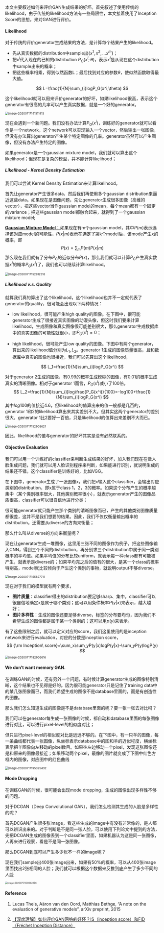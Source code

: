 本文主要叙述如何来评价GAN生成结果的好坏。首先叙述了使用传统的likelihood，由于传统的likelihood方法有一些局限性，本文接着使用了Inception Score的思想，来对GAN进行评价。

#### Likelihood

对于传统的评价generator生成结果的方法，是计算每个结果产生的likelihood。

+ 先从真实数据的distribution中sample出$\{x^1,x^2,...x^m\}$；
+ 把$x^i$代入现在的已知的distribution $P_G(x^i;\theta)$，表示$x^i$是从现在这个distribution中sample出来的概率；
+ 把这些概率相乘，得到似然函数L；最后找到对应的参数$\theta$，使似然函数取得最大值。

$$
L=\frac{1}{N}\sum_{i}logP_G(x^i;\theta)
$$

这个likelihood就可以用来评价generator的好坏，如果likelihood很高，表示这个generator有很高的几率可以产生真实数据，就是一个好的generator。

<img src="../image/image-20200717141511915.png" alt="image-20200717141511915" style="zoom:67%;" />

现在会遇到一个新问题。我们没有办法计算$P_G(x^i)$，训练好的generator就可以看作是一个network，这个network可以实现输入一个vector，然后输出一张图像，但没有办法算出generator产生某个特定图像的几率。generator虽然可以产生图像，但没有办法产生特定的图像。

如果generator是一个gaussian mixture model，我们就可以算出这个likelihood；但现在是复杂的模型，并不能计算likelihood；

##### Likelihood \- Kernel Density Estimation

我们可以尝试 Kernel Density Estimation来计算likelihood。

首先让generator产生很多data，然后我们再使用多个gaussian distribution来逼近这些data。如果现在是图像问题，先让generator生成很多图像（高维的vector），把这些vector当作gaussian model的mean，每个mean都有一个固定的variance；把这些gaussian model都融合起来，就得到了一个gaussian mixture model;

[**Gaussian Mixture Model**：](https://scarleatt.github.io/2020/06/29/generative-models/)如果现在有m个gaussian model，其中$P(m)$表示选择该对应model的可能性，$P(x|m)$表示在选定了第k个model后，该mode产生x的概率，即
$$
P(x)=\sum_mP(m)P(x|m)
$$
那么现在我们就有了分布$P_G$的近似分布$P(x)$，那么我们就可以计算$P_G$产生真实数据$x^i$的概率$P_G(x^i)$了，我们也可以继续计算likelihood。

<img src="../image/image-20200717152812318.png" alt="image-20200717152812318" style="zoom:67%;" />

##### Likelihood v.s. Quality

就算我们真的算出了这个likelihood，这个likelihood也并不一定就代表了generator的quality，很可能会出现以下两种情况：

+ low likelihood，很可能产生high quality的图像。在下图中，很可能generator生成了很接近真实图像的动漫头像，但这时我们要来计算likelihood，生成图像和真实图像很可能差别很大，那么generator生成数据库中的真实图像的可能性就很小，即$P_G(x^i)=0$；

+ high likelihood，很可能产生low quality的图像。下图中有两个generator，算出来的likelihood值分别为$L_1,L_2$。generator 1生成的图像质量很高，且和数据库中真实的图像也很接近，我们可以先算出这个likelihood，

$$
L_1=\frac{1}{N}\sum_{i}logP_G(x^i)
$$

对于generator 2生成的图像，有0.99的概率生成模糊的图像，有0.01的概率生成真实的清晰图像。相对于generator 1而言，$P_G(x^i)$减小了100倍，
$$
L_2=\frac{1}{N}\sum_{i}log\frac{P_G(x^i)}{100}=-log100+\frac{1}{N}\sum_{i}logP_G(x^i)
$$
其中$log100$的值接近4.6，但likelihood的值算出来的值一般都是几百的，generator 1和2的likelihood算出来其实差别不大。但其实这两个generator的差别很大，generator 1比2要好一百倍，只是likelihood的值算出来差别不大而已。

<img src="../image/image-20200717152908621.png" alt="image-20200717152908621" style="zoom:67%;" />

因此，likelihood的值与generator的好坏其实是没有必然联系的。

#### Objective Evaluation

我们可以用一个训练好的classifier来判断生成结果的好坏，加入我们现在在做人脸生成问题，我们就可以用人脸识别程序来判断，如果能进行识别，就说明生成的结果还不错。这个classifier是训练好的，比如VGG。

在下图中，generator生成了一张图像x，我们把x输入这个classifier，会输出对应类别的distribution，即x属于class 1，2，3的概率。如果这个分布产生的概率越集中（某个类别概率很大，其他类别概率很小），就表示generator产生的图像品质很高，classifier可以很自信地进行分类；

很可能generator就只能产生那个类别的清晰图像而已，产生的其他类别图像质量都很差，这并不是我们想要的结果。因此，我们不仅仅衡量输出概率的distribution，还需要从diverse的方向来衡量；

那么什么叫从diverse的方向来衡量呢？

现在让generator生成一堆图像，这里用三张不同的图像作为例子，把这些图像输入CNN，得到三个不同的distribution，再分别求三个distribution中属于同一类别概率的平均值。如果平均值的分布比较uniform，就表示每一种class都有可能被产生，就表示是diverse的；如果平均完之后的值有的很大，是某一个class的概率特别高，model就比较倾向于产生这个类别的事物，就说明output不够diverse。

<img src="../image/image-20200717155627711.png" alt="image-20200717155627711" style="zoom:67%;" />

现在对于我们的模型就有两个要求，

+ **图片质量**：classifier得出的distribution要足够sharp、集中，classifier可以很自信地确定x是属于哪个类别；这可以用条件概率$P(y|x)$来表示，越大越好；
+ **图片多样性**：生成的图像还要足够diverse，标签的分布要均匀，因为我们不希望生成的图像都是属于某一个类别的；这可以用$p(y)$来表示。

有了这些限制之后，就可以定义对应的score，我们这里使用的是inception network来进行evaluation，对应的分数是inception score，
$$
{\rm Inception\ score}=\sum_x\sum_yP(y|x)logP(y|x)-\sum_yP(y)logP(y)
$$
<img src="../image/image-20200717182906616.png" alt="image-20200717182906616" style="zoom:67%;" />

#### We don’t want memory GAN.

在训练GAN的时候，还有另外一个问题，有时候计算generator生成的图像特别清晰，这个结果也不见得是好的。因为很可能generator只是记住了training data中的某几张图像而已，而我们希望生成的图像不是database里面的，而是有创造性的图像。

那么我们怎么知道生成的图像是不是database里面的呢？要一张一张去对比吗？

我们可以在generator每生成一张图像的时候，都自动和database里面的每张图像进行对比，可以进行pixel-level的相似度对比；

但只进行pixel-level的相似度对比是远远不够的。在下图中，有一只羊的图像，每一条曲线都代表一张图像，纵坐标表示database中的图和羊的近似程度，横坐标表示把羊图像向左移动的pixel数目。如果往左边移动一个pixel，发现这张图像还是和原来的图像最接近；如果移动两个pixel，最像的图片就变成了下图中红色方框内的图像，对应图中的红色曲线

<img src="../image/image-20200717195325432.png" alt="image-20200717195325432" style="zoom:67%;" />

#### Mode Dropping

在训练GAN的时候，很可能会出现mode dropping，生成的图像出现多样性不够的问题。

对于DCGAN（Deep Convolutional GAN），我们怎么检测其生成的人脸是多样性的呢？

首先DCGAN产生很多张image，看这些生成的image中有没有非常像的，是人都可以辨识出来的。对于判断是不是同一张人脸，可以使用下列论文中提到的方法，先把DCGAN生成的图像丢到一个classifier里面，如果机器认为这是同一张图像，人再来进行观察，看是不是同一张图像。

那么DCGAN到底可以产生多少张不一样的image呢？

现在我们sample出400张image出来，如果有50%的概率，可以从400张image里面找出2张相同的人脸；我们就可以根据这个数据来反推到底产生了多少不同的人脸

<img src="../image/image-20200717200642896.png" alt="image-20200717200642896" style="zoom:50%;" />

#### Reference

1. Lucas Theis, Aäron van den Oord, Matthias Bethge, “A note on the evaluation of generative models”, arXiv preprint, 2015

2. [【深度理解】如何评价GAN网络的好坏？IS（inception score）和FID（Fréchet Inception Distance）](https://blog.csdn.net/qq_27261889/article/details/86483505)

   

